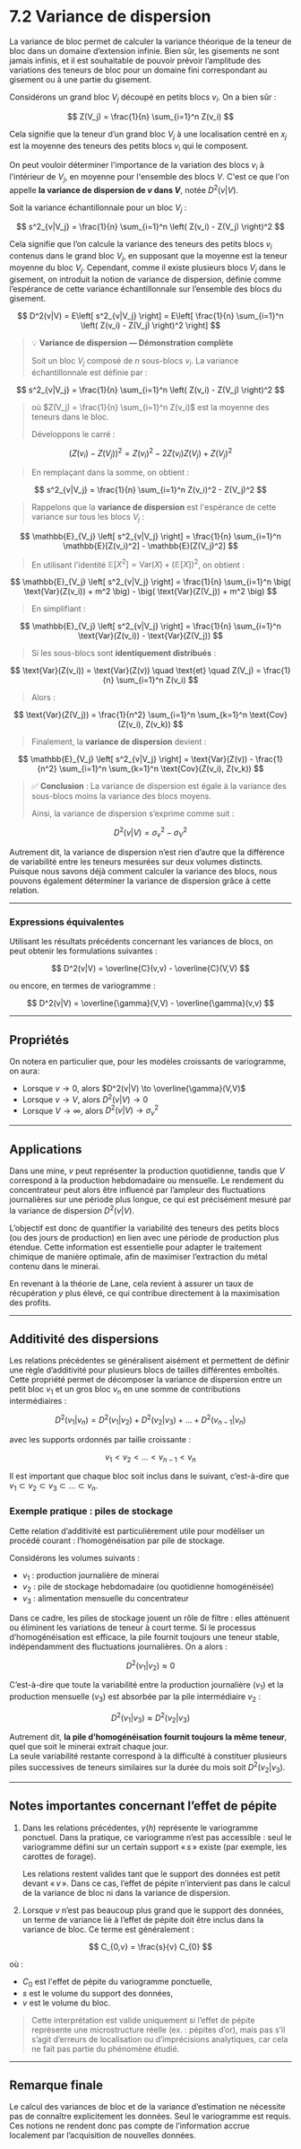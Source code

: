 # 7.2 Variance de dispersion

La variance de bloc permet de calculer la variance théorique de la teneur de bloc dans un domaine d’extension infinie. Bien sûr, les gisements ne sont jamais infinis, et il est souhaitable de pouvoir prévoir l’amplitude des variations des teneurs de bloc pour un domaine fini correspondant au gisement ou à une partie du gisement.

Considérons un grand bloc $V_j$ découpé en petits blocs $v_i$. On a bien sûr :

$$
Z(V_j) = \frac{1}{n} \sum_{i=1}^n Z(v_i)
$$

Cela signifie que la teneur d’un grand bloc $V_j$ à une localisation centré en $x_j$ est la moyenne des teneurs des petits blocs $v_i$ qui le composent.

On peut vouloir déterminer l'importance de la variation des blocs $v_i$ à l'intérieur de $V_j$, en moyenne pour l'ensemble des blocs $V$. C'est ce que l'on appelle **la variance de dispersion de $v$ dans $V$**, notée $D^2(v|V)$.

Soit la variance échantillonnale pour un bloc $V_j$ :

$$
s^2_{v|V_j} = \frac{1}{n} \sum_{i=1}^n \left( Z(v_i) - Z(V_j) \right)^2
$$

Cela signifie que l’on calcule la variance des teneurs des petits blocs $v_i$ contenus dans le grand bloc $V_j$, en supposant que la moyenne est la teneur moyenne du bloc $V_j$. Cependant, comme il existe plusieurs blocs $V_j$ dans le gisement, on introduit la notion de variance de dispersion, définie comme l’espérance de cette variance échantillonnale sur l’ensemble des blocs du gisement.

$$
D^2(v|V) = E\left[ s^2_{v|V_j} \right] = E\left[ \frac{1}{n} \sum_{i=1}^n \left( Z(v_i) - Z(V_j) \right)^2 \right]
$$

> 💡 **Variance de dispersion — Démonstration complète**
>
> Soit un bloc $V_j$ composé de $n$ sous-blocs $v_i$. La variance échantillonnale est définie par :
>
$$
s^2_{v|V_j} = \frac{1}{n} \sum_{i=1}^n \left( Z(v_i) - Z(V_j) \right)^2
$$
>
> où $Z(V_j) = \frac{1}{n} \sum_{i=1}^n Z(v_i)$ est la moyenne des teneurs dans le bloc.
>
> Développons le carré :
>
$$
\left( Z(v_i) - Z(V_j) \right)^2 = Z(v_i)^2 - 2Z(v_i)Z(V_j) + Z(V_j)^2
$$
>
> En remplaçant dans la somme, on obtient :
>
$$
s^2_{v|V_j} = \frac{1}{n} \sum_{i=1}^n Z(v_i)^2 - Z(V_j)^2
$$
>
> Rappelons que la **variance de dispersion** est l'espérance de cette variance sur tous les blocs $V_j$ :
>
$$
\mathbb{E}_{V_j} \left[ s^2_{v|V_j} \right] = \frac{1}{n} \sum_{i=1}^n \mathbb{E}[Z(v_i)^2] - \mathbb{E}[Z(V_j)^2]
$$
>
> En utilisant l'identité $\mathbb{E}[X^2] = \text{Var}(X) + (\mathbb{E}[X])^2$, on obtient :
>
$$
\mathbb{E}_{V_j} \left[ s^2_{v|V_j} \right] = \frac{1}{n} \sum_{i=1}^n \big( \text{Var}(Z(v_i)) + m^2 \big) - \big( \text{Var}(Z(V_j)) + m^2 \big)
$$
>
> En simplifiant :
>
$$
\mathbb{E}_{V_j} \left[ s^2_{v|V_j} \right] = \frac{1}{n} \sum_{i=1}^n \text{Var}(Z(v_i)) - \text{Var}(Z(V_j))
$$
>
> Si les sous-blocs sont **identiquement distribués** :
>
$$
\text{Var}(Z(v_i)) = \text{Var}(Z(v)) \quad \text{et} \quad Z(V_j) = \frac{1}{n} \sum_{i=1}^n Z(v_i)
$$
>
> Alors :
>
$$
\text{Var}(Z(V_j)) = \frac{1}{n^2} \sum_{i=1}^n \sum_{k=1}^n \text{Cov}(Z(v_i), Z(v_k))
$$
>
> Finalement, la **variance de dispersion** devient :
>
$$
\mathbb{E}_{V_j} \left[ s^2_{v|V_j} \right] = \text{Var}(Z(v)) - \frac{1}{n^2} \sum_{i=1}^n \sum_{k=1}^n \text{Cov}(Z(v_i), Z(v_k))
$$
>
> ✅ **Conclusion** : La variance de dispersion est égale à la variance des sous-blocs moins la variance des blocs moyens.
>
> Ainsi, la variance de dispersion s’exprime comme suit :


$$
D^2(v|V) = \sigma_v^2 - \sigma_V^2
$$

Autrement dit, la variance de dispersion n’est rien d’autre que la différence de variabilité entre les teneurs mesurées sur deux volumes distincts. Puisque nous savons déjà comment calculer la variance des blocs, nous pouvons également déterminer la variance de dispersion grâce à cette relation.

---

### Expressions équivalentes

Utilisant les résultats précédents concernant les variances de blocs, on peut obtenir les formulations suivantes :

$$
D^2(v|V) = \overline{C}(v,v) - \overline{C}(V,V)
$$

ou encore, en termes de variogramme :

$$
D^2(v|V) = \overline{\gamma}(V,V) - \overline{\gamma}(v,v)
$$


---

## Propriétés

On notera en particulier que, pour les modèles croissants de variogramme, on aura: 

- Lorsque $v \to 0$, alors $D^2(v|V) \to \overline{\gamma}(V,V)$  
- Lorsque $v \to V$, alors $D^2(v|V) \to 0$  
- Lorsque $V \to \infty$, alors $D^2(v|V) \to \sigma_v^2$

---

## Applications


Dans une mine, $v$ peut représenter la production quotidienne, tandis que $V$ correspond à la production hebdomadaire ou mensuelle. Le rendement du concentrateur peut alors être influencé par l’ampleur des fluctuations journalières sur une période plus longue, ce qui est précisément mesuré par la variance de dispersion $D^2(v|V)$.

L’objectif est donc de quantifier la variabilité des teneurs des petits blocs (ou des jours de production) en lien avec une période de production plus étendue. Cette information est essentielle pour adapter le traitement chimique de manière optimale, afin de maximiser l’extraction du métal contenu dans le minerai.

En revenant à la théorie de Lane, cela revient à assurer un taux de récupération $y$ plus élevé, ce qui contribue directement à la maximisation des profits.

---

## Additivité des dispersions

Les relations précédentes se généralisent aisément et permettent de définir une règle d’additivité pour plusieurs blocs de tailles différentes emboîtés. Cette propriété permet de décomposer la variance de dispersion entre un petit bloc $v_1$ et un gros bloc $v_n$ en une somme de contributions intermédiaires :

$$
D^2(v_1|v_n) = D^2(v_1|v_2) + D^2(v_2|v_3) + \dots + D^2(v_{n-1}|v_n)
$$

avec les supports ordonnés par taille croissante :

$$
v_1 < v_2 < \dots < v_{n-1} < v_n
$$

Il est important que chaque bloc soit inclus dans le suivant, c’est-à-dire que $v_1 \subset v_2 \subset v_3 \subset \dots \subset v_n$.

### Exemple pratique : piles de stockage

Cette relation d’additivité est particulièrement utile pour modéliser un procédé courant : l’homogénéisation par pile de stockage.

Considérons les volumes suivants :

- $v_1$ : production journalière de minerai  
- $v_2$ : pile de stockage hebdomadaire (ou quotidienne homogénéisée)  
- $v_3$ : alimentation mensuelle du concentrateur

Dans ce cadre, les piles de stockage jouent un rôle de filtre : elles atténuent ou éliminent les variations de teneur à court terme. Si le processus d’homogénéisation est efficace, la pile fournit toujours une teneur stable, indépendamment des fluctuations journalières. On a alors :

$$
D^2(v_1|v_2) \approx 0
$$

C’est-à-dire que toute la variabilité entre la production journalière ($v_1$) et la production mensuelle ($v_3$) est absorbée par la pile intermédiaire $v_2$ :

$$
D^2(v_1|v_3) \approx D^2(v_2|v_3)
$$

Autrement dit, **la pile d’homogénéisation fournit toujours la même teneur**, quel que soit le minerai extrait chaque jour.  
La seule variabilité restante correspond à la difficulté à constituer plusieurs piles successives de teneurs similaires sur la durée du mois soit $D^2(v_2|v_3)$.

---

## Notes importantes concernant l’effet de pépite

1. Dans les relations précédentes, $\gamma(h)$ représente le variogramme ponctuel. Dans la pratique, ce variogramme n’est pas accessible : seul le variogramme défini sur un certain support « $s$ » existe (par exemple, les carottes de forage).

   Les relations restent valides tant que le support des données est petit devant « $v$ ». Dans ce cas, l’effet de pépite n’intervient pas dans le calcul de la variance de bloc ni dans la variance de dispersion.

2. Lorsque $v$ n’est pas beaucoup plus grand que le support des données, un terme de variance lié à l’effet de pépite doit être inclus dans la variance de bloc. Ce terme est généralement :

$$
C_{0,v} = \frac{s}{v} C_{0} 
$$

où :

- $C_0$ est l'effet de pépite du variogramme ponctuelle,  
- $s$ est le volume du support des données,  
- $v$ est le volume du bloc.

> Cette interprétation est valide uniquement si l’effet de pépite représente une microstructure réelle (ex. : pépites d’or), mais pas s’il s’agit d’erreurs de localisation ou d’imprécisions analytiques, car cela ne fait pas partie du phénomène étudié.

---

## Remarque finale

Le calcul des variances de bloc et de la variance d’estimation ne nécessite pas de connaître explicitement les données. Seul le variogramme est requis.  
Ces notions ne rendent donc pas compte de l’information accrue localement par l’acquisition de nouvelles données.
